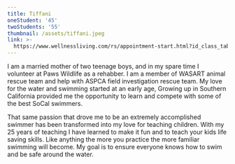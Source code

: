 ```yaml
---
title: Tiffani
oneStudent: '45'
twoStudents: '55'
thumbnail: /assets/tiffani.jpeg
link: >-
  https://www.wellnessliving.com/rs/appointment-start.html?id_class_tab=3&k_business=248418&k_class_tab=13643&k_service=87318
---
```

I am a married mother of two teenage boys, and in my spare time I volunteer at Paws Wildlife as a rehabber.  I am a member of WASART animal rescue team and help with ASPCA field investigation rescue team.   My love for the water and swimming started at an early age, Growing up in Southern California provided me the opportunity to learn and compete with some of the best SoCal swimmers.

  That same passion that drove me to be an extremely accomplished swimmer has been transformed into my love for teaching children.  With my 25 years of teaching I have learned to make it fun and to teach your kids life saving skills.   Like anything the more you practice the more familiar swimming will become. My goal is to ensure everyone knows how to swim and be safe around the water.  
